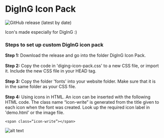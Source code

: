 # DigInG Icon Pack

![GitHub release (latest by date)](https://img.shields.io/github/v/release/diging/diging-icon-pack?color=orange)

Icon's made especially for DigInG :)

<h3>Steps to set up custom DigInG icon pack</h3>

<p><b>Step 1:</b> Download the release and go into the folder DigInG Icon Pack.<br><br>
   <b>Step 2:</b> Copy the code in 'diging-icon-pack.css' to a new CSS file, or import it. Include the new CSS file in your HEAD tag.<br><br>
   <b>Step 3:</b> Copy the folder 'fonts' into your website folder. Make sure that it is in the same folder as your CSS file.<br><br>
   <b>Step 4:</b> Using icons in HTML. An icon can be inserted with the following HTML code. The class name “icon-write” is generated from the title given to each icon when the                   font was created. Look up the required icon label in 'demo.html' or the image file. </p>
   
   ```<span class=“icon-write”></span>```

![alt text](https://github.com/diging/diging-icon-pack/blob/main/DigInG%20Icon%20Pack/SVG%20Iocn%20pack_All%20Icons.png)
